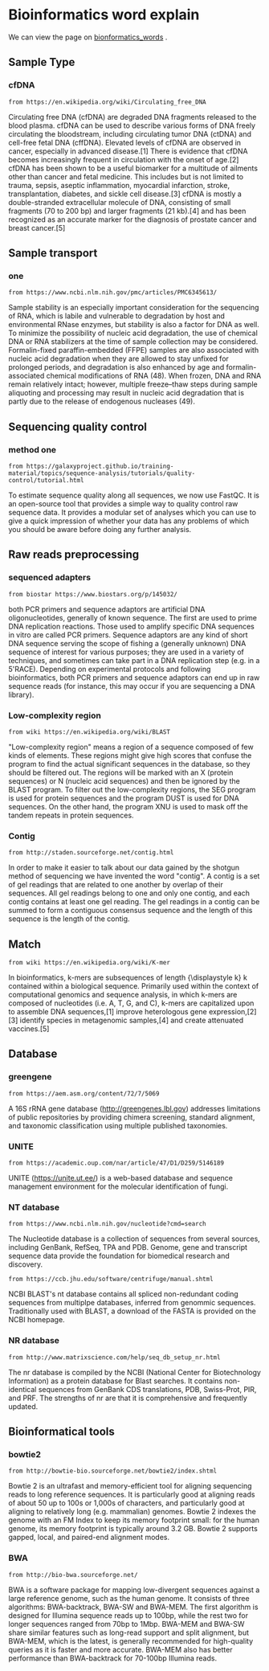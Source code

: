 # Bioinformatics word explain

We can view the page on [bionformatics_words](https://afredcomma.github.io/bioinformatics_words) .

## Sample Type

### cfDNA
    from https://en.wikipedia.org/wiki/Circulating_free_DNA

Circulating free DNA (cfDNA) are degraded DNA fragments released to the blood plasma. cfDNA can be used to describe various forms of DNA freely circulating the bloodstream, including circulating tumor DNA (ctDNA) and cell-free fetal DNA (cffDNA). Elevated levels of cfDNA are observed in cancer, especially in advanced disease.[1] There is evidence that cfDNA becomes increasingly frequent in circulation with the onset of age.[2] cfDNA has been shown to be a useful biomarker for a multitude of ailments other than cancer and fetal medicine. This includes but is not limited to trauma, sepsis, aseptic inflammation, myocardial infarction, stroke, transplantation, diabetes, and sickle cell disease.[3] cfDNA is mostly a double-stranded extracellular molecule of DNA, consisting of small fragments (70 to 200 bp) and larger fragments (21 kb).[4] and has been recognized as an accurate marker for the diagnosis of prostate cancer and breast cancer.[5]


## Sample transport


### one
    from https://www.ncbi.nlm.nih.gov/pmc/articles/PMC6345613/
Sample stability is an especially important consideration for the sequencing of RNA, which is labile and vulnerable to degradation by host and environmental RNase enzymes, but stability is also a factor for DNA as well. To minimize the possibility of nucleic acid degradation, the use of chemical DNA or RNA stabilizers at the time of sample collection may be considered. Formalin-fixed paraffin-embedded (FFPE) samples are also associated with nucleic acid degradation when they are allowed to stay unfixed for prolonged periods, and degradation is also enhanced by age and formalin-associated chemical modifications of RNA (48). When frozen, DNA and RNA remain relatively intact; however, multiple freeze–thaw steps during sample aliquoting and processing may result in nucleic acid degradation that is partly due to the release of endogenous nucleases (49).

## Sequencing quality control

### method one
    from https://galaxyproject.github.io/training-material/topics/sequence-analysis/tutorials/quality-control/tutorial.html
To estimate sequence quality along all sequences, we now use FastQC. It is an open-source tool that provides a simple way to quality control raw sequence data. It provides a modular set of analyses which you can use to give a quick impression of whether your data has any problems of which you should be aware before doing any further analysis.

## Raw reads preprocessing

### sequenced adapters
    from biostar https://www.biostars.org/p/145032/
both PCR primers and sequence adaptors are artificial DNA oligonucleotides, generally of known sequence. The first are used to prime DNA replication reactions. Those used to amplify specific DNA sequences in vitro are called PCR primers. Sequence adaptors are any kind of short DNA sequence serving the scope of fishing a (generally unknown) DNA sequence of interest for various purposes; they are used in a variety of techniques, and sometimes can take part in a DNA replication step (e.g. in a 5'RACE). Depending on experimental protocols and following bioinformatics, both PCR primers and sequence adaptors can end up in raw sequence reads (for instance, this may occur if you are sequencing a DNA library).

### Low-complexity region    
    from wiki https://en.wikipedia.org/wiki/BLAST
"Low-complexity region" means a region of a sequence composed of few kinds of elements. These regions might give high scores that confuse the program to find the actual significant sequences in the database, so they should be filtered out. The regions will be marked with an X (protein sequences) or N (nucleic acid sequences) and then be ignored by the BLAST program. To filter out the low-complexity regions, the SEG program is used for protein sequences and the program DUST is used for DNA sequences. On the other hand, the program XNU is used to mask off the tandem repeats in protein sequences.

### Contig
    from http://staden.sourceforge.net/contig.html
In order to make it easier to talk about our data gained by the shotgun method of sequencing we have invented the word "contig". A contig is a set of gel readings that are related to one another by overlap of their sequences. All gel readings belong to one and only one contig, and each contig contains at least one gel reading. The gel readings in a contig can be summed to form a contiguous consensus sequence and the length of this sequence is the length of the contig.


## Match
    from wiki https://en.wikipedia.org/wiki/K-mer
In bioinformatics, k-mers are subsequences of length {\displaystyle k} k contained within a biological sequence. Primarily used within the context of computational genomics and sequence analysis, in which k-mers are composed of nucleotides (i.e. A, T, G, and C), k-mers are capitalized upon to assemble DNA sequences,[1] improve heterologous gene expression,[2][3] identify species in metagenomic samples,[4] and create attenuated vaccines.[5] 


## Database

### greengene
    from https://aem.asm.org/content/72/7/5069
A 16S rRNA gene database (http://greengenes.lbl.gov) addresses limitations of public repositories by providing chimera screening, standard alignment, and taxonomic classification using multiple published taxonomies.

### UNITE 
    from https://academic.oup.com/nar/article/47/D1/D259/5146189
UNITE (https://unite.ut.ee/) is a web-based database and sequence management environment for the molecular identification of fungi.

### NT database
    from https://www.ncbi.nlm.nih.gov/nucleotide?cmd=search
The Nucleotide database is a collection of sequences from several sources, including GenBank, RefSeq, TPA and PDB. Genome, gene and transcript sequence data provide the foundation for biomedical research and discovery.

    from https://ccb.jhu.edu/software/centrifuge/manual.shtml
NCBI BLAST's nt database contains all spliced non-redundant coding sequences from multiplpe databases, inferred from genommic sequences. Traditionally used with BLAST, a download of the FASTA is provided on the NCBI homepage. 


### NR database
    from http://www.matrixscience.com/help/seq_db_setup_nr.html
The nr database is compiled by the NCBI (National Center for Biotechnology Information) as a protein database for Blast searches. It contains non-identical sequences from GenBank CDS translations, PDB, Swiss-Prot, PIR, and PRF. The strengths of nr are that it is comprehensive and frequently updated.

## Bioinformatical tools
### bowtie2
    from http://bowtie-bio.sourceforge.net/bowtie2/index.shtml

Bowtie 2 is an ultrafast and memory-efficient tool for aligning sequencing reads to long reference sequences. It is particularly good at aligning reads of about 50 up to 100s or 1,000s of characters, and particularly good at aligning to relatively long (e.g. mammalian) genomes. Bowtie 2 indexes the genome with an FM Index to keep its memory footprint small: for the human genome, its memory footprint is typically around 3.2 GB. Bowtie 2 supports gapped, local, and paired-end alignment modes.

### BWA
    from http://bio-bwa.sourceforge.net/
BWA is a software package for mapping low-divergent sequences against a large reference genome, such as the human genome. It consists of three algorithms: BWA-backtrack, BWA-SW and BWA-MEM. The first algorithm is designed for Illumina sequence reads up to 100bp, while the rest two for longer sequences ranged from 70bp to 1Mbp. BWA-MEM and BWA-SW share similar features such as long-read support and split alignment, but BWA-MEM, which is the latest, is generally recommended for high-quality queries as it is faster and more accurate. BWA-MEM also has better performance than BWA-backtrack for 70-100bp Illumina reads.
